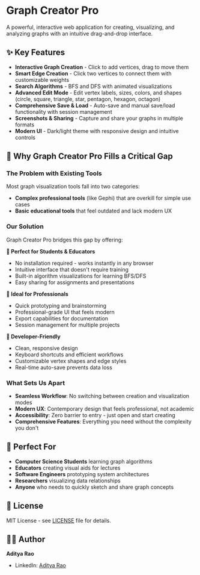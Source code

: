# Graph Creator Pro

A powerful, interactive web application for creating, visualizing, and analyzing graphs with an intuitive drag-and-drop interface.

## ✨ Key Features

- **Interactive Graph Creation** - Click to add vertices, drag to move them
- **Smart Edge Creation** - Click two vertices to connect them with customizable weights
- **Search Algorithms** - BFS and DFS with animated visualizations
- **Advanced Edit Mode** - Edit vertex labels, sizes, colors, and shapes (circle, square, triangle, star, pentagon, hexagon, octagon)
- **Comprehensive Save & Load** - Auto-save and manual save/load functionality with session management
- **Screenshots & Sharing** - Capture and share your graphs in multiple formats
- **Modern UI** - Dark/light theme with responsive design and intuitive controls

## 🌟 Why Graph Creator Pro Fills a Critical Gap

### **The Problem with Existing Tools**
Most graph visualization tools fall into two categories:
- **Complex professional tools** (like Gephi) that are overkill for simple use cases
- **Basic educational tools** that feel outdated and lack modern UX

### **Our Solution**
Graph Creator Pro bridges this gap by offering:

**🎯 Perfect for Students & Educators**
- No installation required - works instantly in any browser
- Intuitive interface that doesn't require training
- Built-in algorithm visualizations for learning BFS/DFS
- Easy sharing for assignments and presentations

**💼 Ideal for Professionals**
- Quick prototyping and brainstorming
- Professional-grade UI that feels modern
- Export capabilities for documentation
- Session management for multiple projects

**🔧 Developer-Friendly**
- Clean, responsive design
- Keyboard shortcuts and efficient workflows
- Customizable vertex shapes and edge styles
- Real-time auto-save prevents data loss

### **What Sets Us Apart**
- **Seamless Workflow**: No switching between creation and visualization modes
- **Modern UX**: Contemporary design that feels professional, not academic
- **Accessibility**: Zero barrier to entry - just open and start creating
- **Comprehensive Features**: Everything you need without the complexity you don't

## 🎯 Perfect For

- **Computer Science Students** learning graph algorithms
- **Educators** creating visual aids for lectures
- **Software Engineers** prototyping system architectures
- **Researchers** visualizing data relationships
- **Anyone** who needs to quickly sketch and share graph concepts

## 📝 License

MIT License - see [LICENSE](LICENSE) file for details.

## 👨‍💻 Author

**Aditya Rao**
- LinkedIn: [Aditya Rao](https://www.linkedin.com/in/-aditya-rao/) 